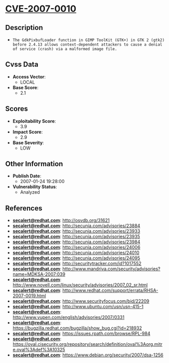 
# [CVE-2007-0010](https://cve.mitre.org/cgi-bin/cvename.cgi?name=CVE-2007-0010)

## Description

- `The GdkPixbufLoader function in GIMP ToolKit (GTK+) in GTK 2 (gtk2) before 2.4.13 allows context-dependent attackers to cause a denial of service (crash) via a malformed image file.`

## Cvss Data

- **Access Vector**:
  - LOCAL
- **Base Score**:
  - 2.1

## Scores

- **Exploitability Score**:
  - 3.9
- **Impact Score**:
  - 2.9
- **Base Severity**:
  - LOW

## Other Information

- **Publish Date**:
  - 2007-01-24 19:28:00
- **Vulnerability Status**:
  - Analyzed

## References

- **secalert@redhat.com**: http://osvdb.org/31621
- **secalert@redhat.com**: http://secunia.com/advisories/23884
- **secalert@redhat.com**: http://secunia.com/advisories/23933
- **secalert@redhat.com**: http://secunia.com/advisories/23935
- **secalert@redhat.com**: http://secunia.com/advisories/23984
- **secalert@redhat.com**: http://secunia.com/advisories/24006
- **secalert@redhat.com**: http://secunia.com/advisories/24010
- **secalert@redhat.com**: http://secunia.com/advisories/24095
- **secalert@redhat.com**: http://securitytracker.com/id?1017552
- **secalert@redhat.com**: http://www.mandriva.com/security/advisories?name=MDKSA-2007:039
- **secalert@redhat.com**: http://www.novell.com/linux/security/advisories/2007_02_sr.html
- **secalert@redhat.com**: http://www.redhat.com/support/errata/RHSA-2007-0019.html
- **secalert@redhat.com**: http://www.securityfocus.com/bid/22209
- **secalert@redhat.com**: http://www.ubuntu.com/usn/usn-415-1
- **secalert@redhat.com**: http://www.vupen.com/english/advisories/2007/0331
- **secalert@redhat.com**: https://bugzilla.redhat.com/bugzilla/show_bug.cgi?id=218932
- **secalert@redhat.com**: https://issues.rpath.com/browse/RPL-984
- **secalert@redhat.com**: https://oval.cisecurity.org/repository/search/definition/oval%3Aorg.mitre.oval%3Adef%3A10325
- **secalert@redhat.com**: https://www.debian.org/security/2007/dsa-1256
